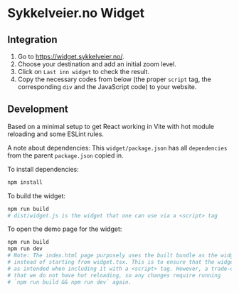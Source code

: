# Sykkelveier.no Widget

## Integration

1. Go to https://widget.sykkelveier.no/.
2. Choose your destination and add an initial zoom level.
3. Click on `Last inn widget` to check the result.
4. Copy the necessary codes from below (the proper `script` tag, the corresponding `div` and the JavaScript code) to your website.

## Development

Based on a minimal setup to get React working in Vite with hot module reloading
and some ESLint rules.

A note about dependencies: This `widget/package.json` has all `dependencies`
from the parent `package.json` copied in.

To install dependencies:

```bash
npm install
```

To build the widget:

```bash
npm run build
# dist/widget.js is the widget that one can use via a <script> tag
```

To open the demo page for the widget:

```bash
npm run build
npm run dev
# Note: The index.html page purposely uses the built bundle as the widget
# instead of starting from widget.tsx. This is to ensure that the widget works
# as intended when including it with a <script> tag. However, a trade-off is
# that we do not have hot reloading, so any changes require running
# `npm run build && npm run dev` again.
```
